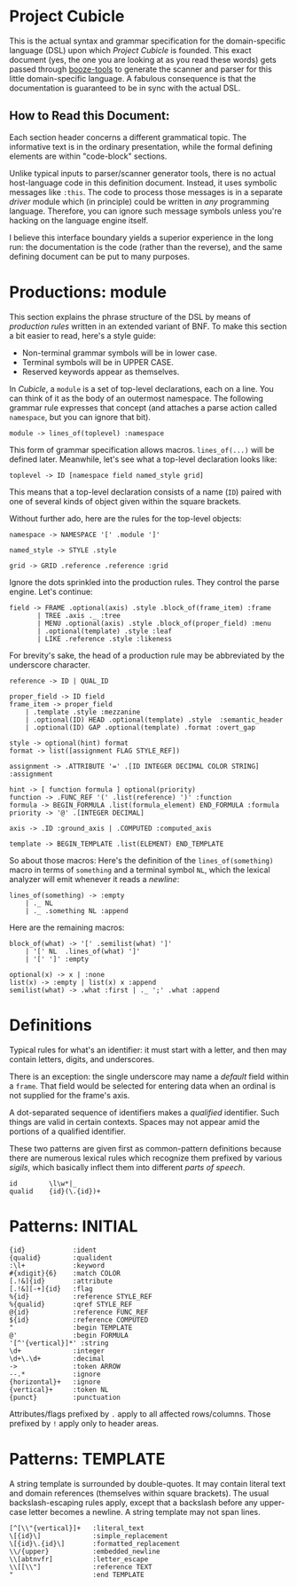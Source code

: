 # Project Cubicle
This is the actual syntax and grammar specification for the domain-specific language (DSL)
upon which *Project Cubicle* is founded. This exact document (yes, the one you are looking at
as you read these words) gets passed through [booze-tools](https://github.com/kjosib/booze-tools)
to generate the scanner and parser for this little domain-specific language. A fabulous consequence
is that the documentation is guaranteed to be in sync with the actual DSL.

## How to Read this Document:
Each section header concerns a different grammatical topic. The
informative text is in the ordinary presentation, while the formal
defining elements are within "code-block" sections.

Unlike typical inputs to parser/scanner generator tools, there is
no actual host-language code in this definition document. Instead,
it uses symbolic messages like `:this`. The code to process
those messages is in a separate *driver* module which (in principle)
could be written in *any* programming language. Therefore,
you can ignore such message symbols unless you're hacking on the
language engine itself.

I believe this interface boundary yields a superior experience in
the long run: the documentation is the code (rather than the reverse),
and the same defining document can be put to many purposes.

# Productions: module
This section explains the phrase structure of the DSL by means of
*production rules* written in an extended variant of BNF.
To make this section a bit easier to read, here's a style guide:

* Non-terminal grammar symbols will be in lower case.
* Terminal symbols will be in UPPER CASE.
* Reserved keywords appear as themselves.

In *Cubicle*, a `module` is a set of top-level declarations, each on a line.
You can think of it as the body of an outermost namespace. The
following grammar rule expresses that concept (and attaches a
parse action called `namespace`, but you can ignore that bit).
```
module -> lines_of(toplevel) :namespace
```
This form of grammar specification allows macros. `lines_of(...)`
will be defined later. Meanwhile, let's see what a top-level declaration
looks like:
```
toplevel -> ID [namespace field named_style grid]
```
This means that a top-level declaration consists of a name (`ID`)
paired with one of several kinds of object given within the square
brackets.

Without further ado, here are the rules for the top-level objects:
```
namespace -> NAMESPACE '[' .module ']' 

named_style -> STYLE .style

grid -> GRID .reference .reference :grid
```
Ignore the dots sprinkled into the production rules. They control the parse engine.
Let's continue:
```
field -> FRAME .optional(axis) .style .block_of(frame_item) :frame
       | TREE .axis ._ :tree
       | MENU .optional(axis) .style .block_of(proper_field) :menu
       | .optional(template) .style :leaf
       | LIKE .reference .style :likeness
```
For brevity's sake, the head of a production rule may be abbreviated by the underscore character.
```
reference -> ID | QUAL_ID

proper_field -> ID field
frame_item -> proper_field
    | .template .style :mezzanine
    | .optional(ID) HEAD .optional(template) .style  :semantic_header
    | .optional(ID) GAP .optional(template) .format :overt_gap

style -> optional(hint) format
format -> list([assignment FLAG STYLE_REF])

assignment -> .ATTRIBUTE '=' .[ID INTEGER DECIMAL COLOR STRING] :assignment

hint -> [ function formula ] optional(priority)
function -> .FUNC_REF '(' .list(reference) ')' :function
formula -> BEGIN_FORMULA .list(formula_element) END_FORMULA :formula
priority -> '@' .[INTEGER DECIMAL]

axis -> .ID :ground_axis | .COMPUTED :computed_axis

template -> BEGIN_TEMPLATE .list(ELEMENT) END_TEMPLATE

``` 
So about those macros: Here's the definition
of the `lines_of(something)` macro in terms of `something` and a terminal
symbol `NL`, which the lexical analyzer will emit whenever it reads a *newline*:
```
lines_of(something) -> :empty
    | ._ NL
    | ._ .something NL :append
```
Here are the remaining macros:
```
block_of(what) -> '[' .semilist(what) ']'
	| '[' NL  .lines_of(what) ']'
	| '[' ']' :empty

optional(x) -> x | :none
list(x) -> :empty | list(x) x :append
semilist(what) -> .what :first | ._ ';' .what :append
```

# Definitions
Typical rules for what's an identifier: it must start with a letter,
and then may contain letters, digits, and underscores.

There is an exception: the single underscore may name a *default*
field within a `frame`. That field would be selected for entering
data when an ordinal is not supplied for the frame's axis.

A dot-separated sequence of identifiers makes a *qualified* identifier.
Such things are valid in certain contexts. Spaces may not appear amid
the portions of a qualified identifier.

These two patterns are given first as common-pattern definitions because
there are numerous lexical rules which recognize them prefixed by
various *sigils*, which basically inflect them into different *parts
of speech*.
```
id        \l\w*|_
qualid    {id}(\.{id})+
```

# Patterns: INITIAL
```
{id}            :ident
{qualid}        :qualident
:\l+            :keyword
#{xdigit}{6}    :match COLOR
[.!&]{id}       :attribute
[.!&][-+]{id}   :flag
%{id}           :reference STYLE_REF
%{qualid}       :qref STYLE_REF
@{id}           :reference FUNC_REF
${id}           :reference COMPUTED
"               :begin TEMPLATE
@'              :begin FORMULA
'[^'{vertical}]*' :string 
\d+             :integer
\d+\.\d+        :decimal
->              :token ARROW
--.*            :ignore
{horizontal}+   :ignore
{vertical}+     :token NL
{punct}         :punctuation

```
Attributes/flags prefixed by `.` apply to all affected rows/columns. Those
prefixed by `!` apply only to header areas.

# Patterns: TEMPLATE
A string template is surrounded by double-quotes. It may contain literal text and
domain references (themselves within square brackets). The usual backslash-escaping
rules apply, except that a backslash before any upper-case letter becomes a newline.
A string template may not span lines.
```
[^[\\"{vertical}]+   :literal_text
\[{id}\]             :simple_replacement
\[{id}\.{id}\]       :formatted_replacement
\\/{upper}           :embedded_newline
\\[abtnvfr]          :letter_escape
\\[[\\"]             :reference TEXT
"                    :end TEMPLATE
```
